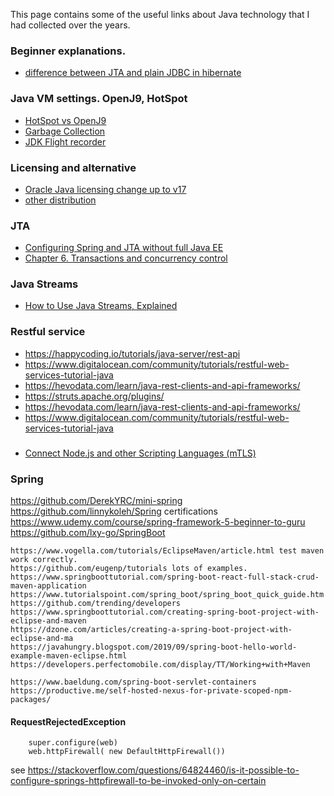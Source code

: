This page contains some of the useful links about Java technology that I had collected over the years.


### Beginner explanations.

* [difference between JTA and plain JDBC in hibernate](https://stackoverflow.com/questions/3903477/difference-between-jta-jpa-and-plain-jdbc-in-hibernate)


### Java VM settings. OpenJ9, HotSpot
* [HotSpot vs OpenJ9](https://bell-sw.com/announcements/2022/06/28/hotspot-vs-openj9-performance-comparison/)
* [Garbage Collection](https://bell-sw.com/announcements/2022/09/07/garbage-collection-in-java/)
* [JDK Flight recorder](https://bell-sw.com/announcements/2020/09/02/Hunting-down-memory-issues-with-JDK-Flight-Recorder/)


### Licensing and alternative
* [Oracle Java licensing change up to v17](https://bell-sw.com/announcements/2022/02/24/java-licensing-changes-in-2021/)
* [other distribution](https://bell-sw.com/blog/oracle-java-alternatives-comparison-of-openjdk-distributions/)

### JTA

* [Configuring Spring and JTA without full Java EE](https://spring.io/blog/2011/08/15/configuring-spring-and-jta-without-full-java-ee/)
* [Chapter 6. Transactions and concurrency control](https://docs.jboss.org/hibernate/orm/5.0/userguide/en-US/html/ch06.html)

### Java Streams

* [How to Use Java Streams, Explained](https://medium.com/capital-one-tech/how-to-use-java-streams-explained-a2836e3a75f2)

### Restful service
* https://happycoding.io/tutorials/java-server/rest-api
* https://www.digitalocean.com/community/tutorials/restful-web-services-tutorial-java
* https://hevodata.com/learn/java-rest-clients-and-api-frameworks/
* https://struts.apache.org/plugins/
* https://hevodata.com/learn/java-rest-clients-and-api-frameworks/
* https://www.digitalocean.com/community/tutorials/restful-web-services-tutorial-java

### 
* [Connect Node.js and other Scripting Languages (mTLS)](https://docs.oracle.com/en/cloud/paas/autonomous-database/adbsa/connecting-nodejs.html#GUID-AB1E323A-65B9-47C4-840B-EC3453F3AD53)


### Spring
https://github.com/DerekYRC/mini-spring
https://github.com/linnykoleh/Spring  certifications
https://www.udemy.com/course/spring-framework-5-beginner-to-guru
https://github.com/lxy-go/SpringBoot

	https://www.vogella.com/tutorials/EclipseMaven/article.html test maven work correctly.
	https://github.com/eugenp/tutorials lots of examples.
	https://www.springboottutorial.com/spring-boot-react-full-stack-crud-maven-application
	https://www.tutorialspoint.com/spring_boot/spring_boot_quick_guide.htm
	https://github.com/trending/developers
	https://www.springboottutorial.com/creating-spring-boot-project-with-eclipse-and-maven
	https://dzone.com/articles/creating-a-spring-boot-project-with-eclipse-and-ma
	https://javahungry.blogspot.com/2019/09/spring-boot-hello-world-example-maven-eclipse.html
	https://developers.perfectomobile.com/display/TT/Working+with+Maven

	https://www.baeldung.com/spring-boot-servlet-containers	
	https://productive.me/self-hosted-nexus-for-private-scoped-npm-packages/


#### RequestRejectedException
```
	super.configure(web) 
	web.httpFirewall( new DefaultHttpFirewall())
```
see https://stackoverflow.com/questions/64824460/is-it-possible-to-configure-springs-httpfirewall-to-be-invoked-only-on-certain

#### 
